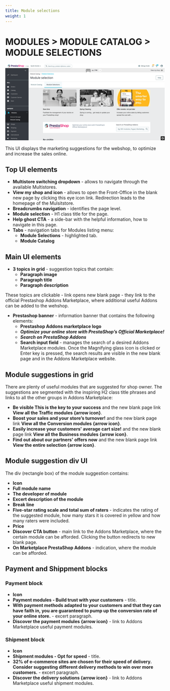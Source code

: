 ```yaml
---
title: Module selections
weight: 1
---
```


# MODULES > MODULE CATALOG > MODULE SELECTIONS

![Module selections](static/img/module-selections.png)

This UI displays the marketing suggestions for the webshop, to optimize and increase the sales online.

## Top UI elements

- **Multistore switching dropdown** - allows to navigate through the available Multistores.
- **View my shop and icon** - allows to open the Front-Office in the blank new page by clicking this eye icon link. Redirection leads to the homepage of the Mulsitstore.
- **Breadcrumbs navigation** - identifies the page level.
- **Module selection** - H1 class title for the page.
- **Help ghost CTA** - a side-bar with the helpful information, how to navigate in this page.
- **Tabs** - navigation tabs for Modules listing menu:
  - **Module Selections** - highlighted tab.
  - **Module Catalog**

## Main UI elements

- **3 topics in grid** - suggestion topics that contain:
  - **Paragraph image**
  - **Paragraph title**
  - **Paragraph description**

These topics are clickable - link opens new blank page - they link to the official Prestashop Addons Marketplace, where additional useful Addons can be added to the wehshop.

- **Prestashop banner** - information banner that contains the following elements:
  - **Prestashop Addons marketplace logo**
  - **_Optimize your online store with PrestaShop’s Official Marketplace!_**
  - **_Search on PrestaShop Addons_**
  - **Search input field** - manages the search of a desired Addons Marketplace modules. Once the Magnifying glass icon is clicked or Enter key is pressed, the search results are visible in the new blank page and in the Addons Marketplace website.

## Module suggestions in grid

There are plenty of useful modules that are suggested for shop owner. The suggestions are segmented with the inspiring H2 class title phrases and links to all the other groups in Addons Marketplace:
- **Be visible This is the key to your success** and the new blank page link **View all the Traffic modules {arrow icon}**.
- **Boost your sales and your store’s turnover!** and the new blank page link **View all the Conversion modules {arrow icon}**.
- **Easily increase your customers' average cart size!** and the new blank page link **View all the Business modules {arrow icon}**.
- **Find out about our partners' offers now** and the new blank page link **View the entire selection {arrow icon}**.

## Module suggestion div UI

The div (rectangle box) of the module suggestion contains:
- **Icon**
- **Full module name**
- **The developer of module**
- **Excert description of the module**
- **Break line**
- **Five-star rating scale and total sum of raters** - indicates the rating of the suggested module, how many stars it is covered in yellow and how many raters were included.
- **Price**
- **Discover CTA button** - main link to the Addons Marketplace, where the certain module can be afforded. Clicking the button redirects to new blank page.
- **On Marketplace PrestaShop Addons** - indication, where the module can be afforded.

## Payment and Shippment blocks

### Payment block

- **Icon**
- **Payment modules - Build trust with your customers** - title.
- **With payment methods adapted to your customers and that they can have faith in, you are guaranteed to pump up the conversion rate of your online store.** - excert paragraph.
- **Discover the payment modules {arrow icon}** - link to Addons Marketplace useful payment modules.

### Shipment block

- **Icon**
- **Shipment modules - Opt for speed** - title.
- **32% of e-commerce sites are chosen for their speed of delivery. Consider suggesting different delivery methods to win over more customers.** - excert paragraph.
- **Discover the delivery solutions {arrow icon}** - link to Addons Marketplace useful shipment modules.
